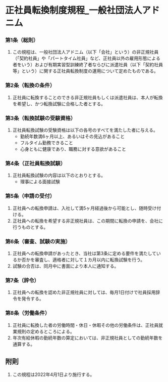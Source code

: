 # 正社員転換制度規程_一般社団法人アドニム

### 第1条（総則）

1. この規程は、一般社団法人アドニム（以下「会社」という）の非正規社員（「契約社員」や「パートタイム社員」など、正社員以外の雇用形態による者をいう）および有期実習型訓練終了者ならびに派遣社員（以下「契約社員等」という）に関する正社員転換制度の運用について定めたものである。

### 第2条（転換の条件）

1. 正社員に転換することのできる非正規社員もしくは派遣社員は、本人が転換を希望し、かつ転換試験に合格した者とする。

### 第3条（転換試験の受験資格）

1. 正社員転換試験の受験資格は以下の各号のすべてを満たした者に与える。
    - 勤続年数満6ヶ月以上、あるいはその見込があること
    - フルタイム勤務できること
    - 心身ともに健康であり、職務に対する意欲があること

### 第4条（正社員転換試験）

1. 正社員転換試験の内容は以下のとおりとする。
    - 理事による面接試験

### 第5条（申請の受付）

1. 正社員への転換申請は、入社して満5ヶ月経過後から可能とし、随時受け付ける。
2. 正社員への転換を希望する非正規社員は、この期間に転換の申請を、会社に行うものとする。

### 第6条（審査、試験の実施）

1. 正社員への転換申請があったとき、当社は第3条に定める要件を満たしているか否かを審査し、適格者に対して１カ月以内に転換試験を行う。
2. 試験の合否は、同月中に書面により本人に通知する。

### 第7条（辞令）

1. 正社員への転換を認めた非正規社員に対しては、毎月1日付けで社員採用辞令を発令する。

### 第8条（労働条件）

1. 正社員に転換した者の労働時間・休日・休暇その他の労働条件は、正社員就業規則の定めるところによる。
2. 年次有給休暇の勤続年数の算定においては、非正規社員としての勤続年数を通算する。

## 附則

1. この規程は2022年4月1日より施行する。
